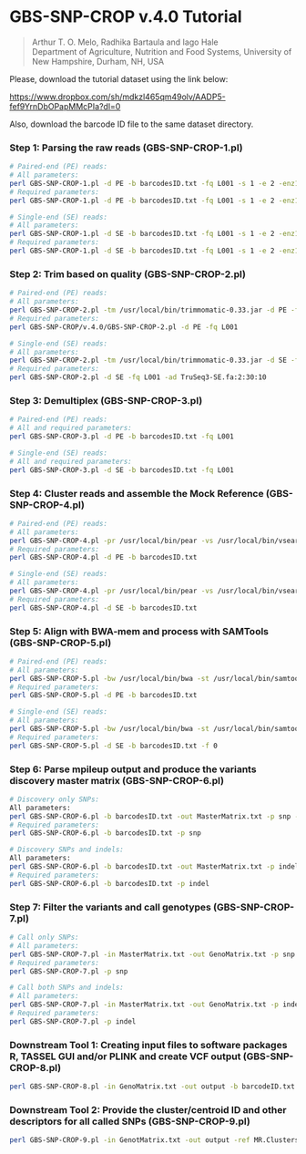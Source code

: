 # GBS-SNP-CROP v.4.0 Tutorial 
> Arthur T. O. Melo, Radhika Bartaula and Iago Hale   
> Department of Agriculture, Nutrition and Food Systems, University of New Hampshire, Durham, NH, USA

Please, download the tutorial dataset using the link below:

https://www.dropbox.com/sh/mdkzl465qm49olv/AADP5-fef9YrnDbOPapMMcPIa?dl=0

Also, download the barcode ID file to the same dataset directory.

### Step 1: Parsing the raw reads (GBS-SNP-CROP-1.pl)
```bash
# Paired-end (PE) reads:
# All parameters:
perl GBS-SNP-CROP-1.pl -d PE -b barcodesID.txt -fq L001 -s 1 -e 2 -enz1 TGCA -enz2 CGG -t 10
# Required parameters:
perl GBS-SNP-CROP-1.pl -d PE -b barcodesID.txt -fq L001 -s 1 -e 2 -enz1 TGCA -enz2 CGG

# Single-end (SE) reads:
# All parameters:
perl GBS-SNP-CROP-1.pl -d SE -b barcodesID.txt -fq L001 -s 1 -e 2 -enz1 TGCA -enz2 CGG -t 10
# Required parameters:
perl GBS-SNP-CROP-1.pl -d SE -b barcodesID.txt -fq L001 -s 1 -e 2 -enz1 TGCA -enz2 CGG
```

### Step 2: Trim based on quality (GBS-SNP-CROP-2.pl)
```bash
# Paired-end (PE) reads:
# All parameters:
perl GBS-SNP-CROP-2.pl -tm /usr/local/bin/trimmomatic-0.33.jar -d PE -fq L001 -t 10 -ph 33 -ad TruSeq3-PE.fa:2:30:10 -l 30 -sl 4:30 -tr 30 -m 32
# Required parameters:
perl GBS-SNP-CROP/v.4.0/GBS-SNP-CROP-2.pl -d PE -fq L001

# Single-end (SE) reads:
# All parameters:
perl GBS-SNP-CROP-2.pl -tm /usr/local/bin/trimmomatic-0.33.jar -d SE -fq L001 -t 10 -ph 33 -ad TruSeq3-SE.fa:2:30:10 -l 30 -sl 4:30 -tr 30 -m 32
# Required parameters:
perl GBS-SNP-CROP-2.pl -d SE -fq L001 -ad TruSeq3-SE.fa:2:30:10
```

### Step 3: Demultiplex (GBS-SNP-CROP-3.pl)
```bash
# Paired-end (PE) reads:
# All and required parameters:
perl GBS-SNP-CROP-3.pl -d PE -b barcodesID.txt -fq L001

# Single-end (SE) reads:
# All and required parameters:
perl GBS-SNP-CROP-3.pl -d SE -b barcodesID.txt -fq L001
```

### Step 4: Cluster reads and assemble the Mock Reference (GBS-SNP-CROP-4.pl)
```bash
# Paired-end (PE) reads:
# All parameters:
perl GBS-SNP-CROP-4.pl -pr /usr/local/bin/pear -vs /usr/local/bin/vsearch -d PE -b barcodesID.txt -t 10 -cl consout -rl 150 -pl 32 -p 0.01 -id 0.93 -min 32 -MR MR
# Required parameters:
perl GBS-SNP-CROP-4.pl -d PE -b barcodesID.txt

# Single-end (SE) reads:
# All parameters:
perl GBS-SNP-CROP-4.pl -pr /usr/local/bin/pear -vs /usr/local/bin/vsearch -d SE -b barcodesID.txt -t 10 -cl consout -rl 150 -pl 32 -p 0.01 -id 0.93 -min 32 -MR MR
# Required parameters:
perl GBS-SNP-CROP-4.pl -d SE -b barcodesID.txt
```

### Step 5: Align with BWA-mem and process with SAMTools (GBS-SNP-CROP-5.pl)
```bash
# Paired-end (PE) reads:
# All parameters:
perl GBS-SNP-CROP-5.pl -bw /usr/local/bin/bwa -st /usr/local/bin/samtools -d PE -b barcodesID.txt -ref MR.Genome.fa -Q 30 -q 30 -F 2308 -f 2 -t 10 -Opt 0
# Required parameters:
perl GBS-SNP-CROP-5.pl -d PE -b barcodesID.txt

# Single-end (SE) reads:
# All parameters:
perl GBS-SNP-CROP-5.pl -bw /usr/local/bin/bwa -st /usr/local/bin/samtools -d SE -b barcodesID.txt -ref MR.Genome.fa -Q 30 -q 30 -F 2308 -f 0 -t 10 -Opt 0
# Required parameters:
perl GBS-SNP-CROP-5.pl -d SE -b barcodesID.txt -f 0
```

### Step 6: Parse mpileup output and produce the variants discovery master matrix (GBS-SNP-CROP-6.pl)
```bash
# Discovery only SNPs:
All parameters:
perl GBS-SNP-CROP-6.pl -b barcodesID.txt -out MasterMatrix.txt -p snp -t 10
# Required parameters:
perl GBS-SNP-CROP-6.pl -b barcodesID.txt -p snp

# Discovery SNPs and indels:
All parameters:
perl GBS-SNP-CROP-6.pl -b barcodesID.txt -out MasterMatrix.txt -p indel -t 10
# Required parameters:
perl GBS-SNP-CROP-6.pl -b barcodesID.txt -p indel
```

### Step 7: Filter the variants and call genotypes (GBS-SNP-CROP-7.pl)
```bash
# Call only SNPs:
# All parameters:
perl GBS-SNP-CROP-7.pl -in MasterMatrix.txt -out GenoMatrix.txt -p snp -mnHoDepth0 5 -mnHoDepth1 20 -mnHetDepth 3 -altStrength 0.8 -mnAlleleRatio 0.25 -mnCall 0.75 -mnAvgDepth 3 -mxAvgDepth 200
# Required parameters:
perl GBS-SNP-CROP-7.pl -p snp 

# Call both SNPs and indels:
# All parameters:
perl GBS-SNP-CROP-7.pl -in MasterMatrix.txt -out GenoMatrix.txt -p indel -mnHoDepth0 5 -mnHoDepth1 20 -mnHetDepth 3 -altStrength 0.8 -mnAlleleRatio 0.25 -mnCall 0.75 -mnAvgDepth 3 -mxAvgDepth 200
# Required parameters:
perl GBS-SNP-CROP-7.pl -p indel
```

### Downstream Tool 1: Creating input files to software packages R, TASSEL GUI and/or PLINK and create VCF output (GBS-SNP-CROP-8.pl)
```bash
perl GBS-SNP-CROP-8.pl -in GenoMatrix.txt -out output -b barcodeID.txt -formats R,Tassel,Plink,VCF,HetFreq 
```

### Downstream Tool 2: Provide the cluster/centroid ID and other descriptors for all called SNPs (GBS-SNP-CROP-9.pl)
```bash
perl GBS-SNP-CROP-9.pl -in GenotMatrix.txt -out output -ref MR.Clusters.fa 
```
